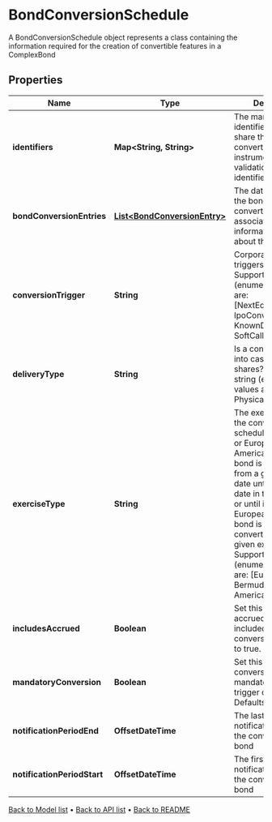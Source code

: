 

# BondConversionSchedule

A BondConversionSchedule object represents a class containing the information required for the creation of convertible features in a ComplexBond

## Properties

| Name | Type | Description | Notes |
|------------ | ------------- | ------------- | -------------|
|**identifiers** | **Map&lt;String, String&gt;** | The market identifier(s) of the share that the bond converts to. The instrument will not fail validation if no identifier is supplied. |  [optional] |
|**bondConversionEntries** | [**List&lt;BondConversionEntry&gt;**](BondConversionEntry.md) | The dates at which the bond may be converted and associated information required about the conversion. |  [optional] |
|**conversionTrigger** | **String** | Corporate event that triggers a conversion  Supported string (enumeration) values are: [NextEquityFinancing, IpoConversion, KnownDates, SoftCall]. |  |
|**deliveryType** | **String** | Is a conversion made into cash or into shares?  Supported string (enumeration) values are: [Cash, Physical]. |  [optional] |
|**exerciseType** | **String** | The exercise type of the conversion schedule (American or European). For American type, the bond is convertible from a given exercise date until the next date in the schedule, or until it matures. For European type, the bond is only convertible on the given exercise date.  Supported string (enumeration) values are: [European, Bermudan, American]. |  |
|**includesAccrued** | **Boolean** | Set this to true if a accrued interest is included in the conversion. Defaults to true. |  [optional] |
|**mandatoryConversion** | **Boolean** | Set this to true if a conversion is mandatory if the trigger occurs. Defaults to false. |  [optional] |
|**notificationPeriodEnd** | **OffsetDateTime** | The last day in the notification period for the conversion of the bond |  [optional] |
|**notificationPeriodStart** | **OffsetDateTime** | The first day in the notification period for the conversion of the bond |  [optional] |



[Back to Model list](../README.md#documentation-for-models) &#8226; [Back to API list](../README.md#documentation-for-api-endpoints) &#8226; [Back to README](../README.md)


